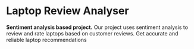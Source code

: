 # Laptop Review Analyser
**Sentiment analysis based project.**
Our project uses sentiment analysis to review and rate laptops based on customer reviews. Get accurate and reliable laptop recommendations
